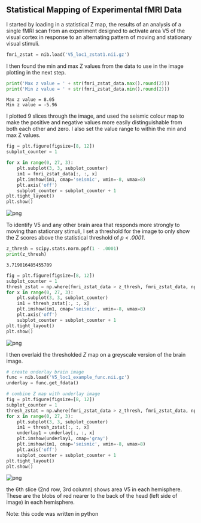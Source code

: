 ## Statistical Mapping of Experimental fMRI Data

I started by loading in a statistical Z map, the results of an analysis of a single fMRI scan from an experiment designed to activate area V5 of the visual cortex in response to an alternating pattern of moving and stationary visual stimuli.


```python
fmri_zstat = nib.load('V5_loc1_zstat1.nii.gz')
```

I then found the min and max Z values from the data to use in the image plotting in the next step.

```python
print('Max z value = ' + str(fmri_zstat_data.max().round(2)))
print('Min z value = ' + str(fmri_zstat_data.min().round(2)))
```

    Max z value = 8.05
    Min z value = -5.96

I plotted 9 slices through the image, and used the seismic colour map to make the positive and negative values more easily distinguishable from both each other and zero. I also set the value range to within the min and max Z values.

```python
fig = plt.figure(figsize=[8, 12])
subplot_counter = 1

for x in range(0, 27, 3):
    plt.subplot(3, 3, subplot_counter)
    im1 = fmri_zstat_data[:, :, x]
    plt.imshow(im1, cmap='seismic', vmin=-8, vmax=8)
    plt.axis('off')
    subplot_counter = subplot_counter + 1
plt.tight_layout()
plt.show()
```

![png](Assignment_5_files/Assignment_5_84_0.png)


To identify V5 and any other brain area that responds more strongly to moving than stationary stimuli, I set a threshold for the image to only show the Z scores above the statistical threshold of *p < .0001*.

```python
z_thresh = scipy.stats.norm.ppf(1 - .0001)
print(z_thresh)
```

    3.719016485455709

```python
fig = plt.figure(figsize=[8, 12])
subplot_counter = 1
thresh_zstat = np.where(fmri_zstat_data > z_thresh, fmri_zstat_data, np.nan)
for x in range(0, 27, 3):
    plt.subplot(3, 3, subplot_counter)
    im1 = thresh_zstat[:, :, x]
    plt.imshow(im1, cmap='seismic', vmin=-8, vmax=8)
    plt.axis('off')
    subplot_counter = subplot_counter + 1
plt.tight_layout()
plt.show()
```
    
![png](Assignment_5_files/Assignment_5_90_0.png)

I then overlaid the thresholded *Z* map on a greyscale version of the brain image. 


```python
# create underlay brain image
func = nib.load('V5_loc1_example_func.nii.gz')
underlay = func.get_fdata()

# combine Z map with underlay image
fig = plt.figure(figsize=[8, 12])
subplot_counter = 1
thresh_zstat = np.where(fmri_zstat_data > z_thresh, fmri_zstat_data, np.nan)
for x in range(0, 27, 3):
    plt.subplot(3, 3, subplot_counter)
    im1 = thresh_zstat[:, :, x]
    underlay1 = underlay[:, :, x]
    plt.imshow(underlay1, cmap='gray')
    plt.imshow(im1, cmap='seismic', vmin=-8, vmax=8)
    plt.axis('off')
    subplot_counter = subplot_counter + 1
plt.tight_layout()
plt.show()
```
    
![png](Assignment_5_files/Assignment_5_96_0.png)
    
the 6th slice (2nd row, 3rd column) shows area V5 in each hemisphere. These are the blobs of red nearer to the back of the head (left side of image) in each hemisphere. 

Note: this code was written in python
